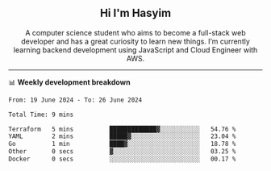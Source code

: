 <h2 align="center">Hi I'm Hasyim</h2>

<p align="center">A computer science student who aims to become a full-stack web developer and has a great curiosity to learn new things. I’m currently learning backend development using JavaScript and Cloud Engineer with AWS.</p>

---

📊 **Weekly development breakdown**

<!--START_SECTION:waka-->

```txt
From: 19 June 2024 - To: 26 June 2024

Total Time: 9 mins

Terraform   5 mins          █████████████▓░░░░░░░░░░░   54.76 %
YAML        2 mins          █████▓░░░░░░░░░░░░░░░░░░░   23.04 %
Go          1 min           ████▓░░░░░░░░░░░░░░░░░░░░   18.78 %
Other       0 secs          ▓░░░░░░░░░░░░░░░░░░░░░░░░   03.25 %
Docker      0 secs          ░░░░░░░░░░░░░░░░░░░░░░░░░   00.17 %
```

<!--END_SECTION:waka-->


<!-- - You can reach me on **hasyim11c@gmail.com** -->

